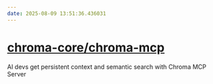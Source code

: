 ```yaml
---
date: 2025-08-09 13:51:36.436031
---
```


# [chroma-core/chroma-mcp](https://github.com/chroma-core/chroma-mcp)

AI devs get persistent context and semantic search with Chroma MCP Server